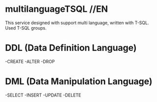 # multilanguageTSQL //EN

This service designed with support multi language, written with T-SQL. 
Used T-SQL groups.
# DDL (Data Definition Language)
-CREATE
-ALTER
-DROP
# DML (Data Manipulation Language)
-SELECT
-INSERT
-UPDATE
-DELETE
